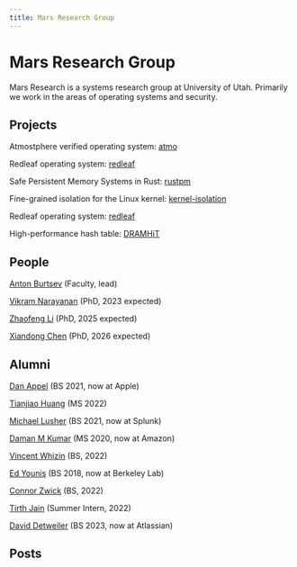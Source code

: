 ```yaml
---
title: Mars Research Group
---
```


# Mars Research Group

Mars Research is a systems research group at University of Utah. Primarily we work in the areas of operating systems and security.

## Projects

Atmostphere verified operating system: [atmo](./atmo)

Redleaf operating system: [redleaf](./redleaf)

Safe Persistent Memory Systems in Rust: [rustpm](./rustpm)

Fine-grained isolation for the Linux kernel: [kernel-isolation](./kernel-isolation)

Redleaf operating system: [redleaf](./redleaf)

High-performance hash table: [DRAMHiT](./dramhit)

## People

[Anton Burtsev](https://www.ics.uci.edu/~aburtsev) (Faculty, lead)

[Vikram Narayanan](https://arkivm.github.io) (PhD, 2023 expected)

[Zhaofeng Li](https://zhaofeng.li) (PhD, 2025 expected)

[Xiandong Chen](https://github.com/FeizaiYiHao) (PhD, 2026 expected)

## Alumni

[Dan Appel](https://github.com/Danappelxx) (BS 2021, now at Apple)

[Tianjiao Huang](https://github.com/tjhu) (MS 2022)

[Michael Lusher](https://github.com/1aguna) (BS 2021, now at Splunk)

[Daman M Kumar](https://github.com/damanmkumar) (MS 2020, now at Amazon)

[Vincent Whizin](https://github.com/vwheezy22) (BS, 2022)

[Ed Younis](https://github.com/edyounis) (BS 2018, now at Berkeley Lab)

[Connor Zwick](https://github.com/czoop) (BS, 2022)

[Tirth Jain](https://hedonhermdev.github.io/) (Summer Intern, 2022)

[David Detweiler](https://github.com/daviddetweiler) (BS 2023, now at Atlassian)

## Posts
